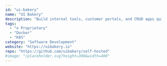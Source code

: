 ```yaml
---
id: "ui-bakery"
name: "UI Bakery"
description: "Build internal tools, customer portals, and CRUD apps quickly. Configure scheduled jobs and webhooks. Create structure and manage data through a GUI."
tags:
  - "⊘ Proprietary"
  - "Docker"
  - "K8S"
category: "Software Development"
website: "https://uibakery.io"
repo: "https://github.com/uibakery/self-hosted"
#image: "/placeholder.svg?height=300&width=400"
---
```


